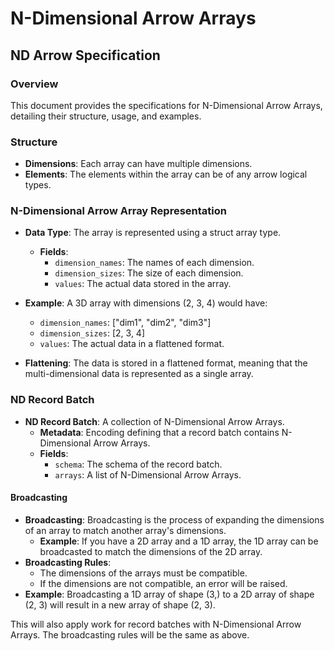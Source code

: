 # N-Dimensional Arrow Arrays

## ND Arrow Specification

### Overview

This document provides the specifications for N-Dimensional Arrow Arrays, detailing their structure, usage, and examples.

### Structure

- **Dimensions**: Each array can have multiple dimensions.
- **Elements**: The elements within the array can be of any arrow logical types.

### N-Dimensional Arrow Array Representation

- **Data Type**: The array is represented using a struct array type.
  - **Fields**:
    - `dimension_names`: The names of each dimension.
    - `dimension_sizes`: The size of each dimension.
    - `values`: The actual data stored in the array.

- **Example**: A 3D array with dimensions (2, 3, 4) would have:
  - `dimension_names`: ["dim1", "dim2", "dim3"]
  - `dimension_sizes`: [2, 3, 4]
  - `values`: The actual data in a flattened format.
- **Flattening**: The data is stored in a flattened format, meaning that the multi-dimensional data is represented as a single array.

### ND Record Batch

- **ND Record Batch**: A collection of N-Dimensional Arrow Arrays.
  - **Metadata**: Encoding defining that a record batch contains N-Dimensional Arrow Arrays.
  - **Fields**:
    - `schema`: The schema of the record batch.
    - `arrays`: A list of N-Dimensional Arrow Arrays.

#### Broadcasting

- **Broadcasting**: Broadcasting is the process of expanding the dimensions of an array to match another array's dimensions.
  - **Example**: If you have a 2D array and a 1D array, the 1D array can be broadcasted to match the dimensions of the 2D array.
- **Broadcasting Rules**:
  - The dimensions of the arrays must be compatible.
  - If the dimensions are not compatible, an error will be raised.
- **Example**: Broadcasting a 1D array of shape (3,) to a 2D array of shape (2, 3) will result in a new array of shape (2, 3).

This will also apply work for record batches with N-Dimensional Arrow Arrays. The broadcasting rules will be the same as above.
